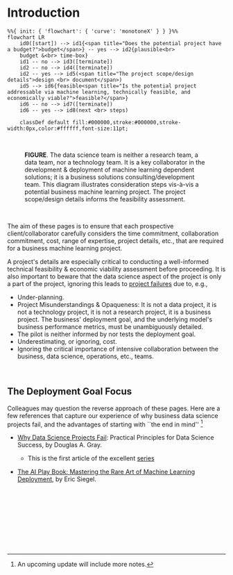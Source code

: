 # Introduction

```{mermaid}
%%{ init: { 'flowchart': { 'curve': 'monotoneX' } } }%%
flowchart LR    
    id0([start]) --> id1{<span title="Does the potential project have a budget?">budget</span>} -- yes --> id2{plausible<br> 
    budget &<br> time-box}
    id1 -- no --> id3([terminate])
    id2 -- no --> id4([terminate])
    id2 -- yes --> id5(<span title="The project scope/design details">design <br> document</span>)
    id5 --> id6{feasible<span title="Is the potential project addressable via machine learning, technically feasible, and economically viable?">feasible?</span>}
    id6 -- no --> id7([terminate])
    id6 -- yes --> id8(next <br> steps)
    
    classDef default fill:#000000,stroke:#000000,stroke-width:0px,color:#ffffff,font-size:11pt;
```

<br>

<figure>
<figcaption><b>FIGURE</b>.  The data science team is neither a research team, a data team, nor a technology team.  It is 
a key collaborator in the development & deployment of machine learning dependent solutions; it is a business solutions 
consulting/development team.  This diagram illustrates consideration steps vis-à-vis a potential business machine 
learning project.  The project scope/design details informs the feasibility assessment.
</figcaption>
</figure>

<br>

The aim of these pages is to ensure that each prospective client/collaborator carefully considers the time commitment, collaboration commitment, cost, range of expertise, project details, etc., that are required for a business machine learning project. 

A project's details are especially critical to conducting a well-informed technical feasibility & economic 
viability assessment before proceeding.  It is also important to beware that the data science aspect of the project is 
only a part of the project, ignoring this leads to [project failures](https://www.kdnuggets.com/survey-machine-learning-projects-still-routinely-fail-to-deploy) due to, e.g.,

* Under-planning.
* Project Misunderstandings & Opaqueness: It is not a data project, it is not a technology project, it is not a research project, it is a business project.  The business' deployment goal, and the underlying model's business performance metrics, must be unambiguously detailed.
* The pilot is neither informed by nor tests the deployment goal.
* Underestimating, or ignoring, cost.
* Ignoring the critical importance of intensive collaboration between the business, data science, operations, etc., teams.

<br>

## The Deployment Goal Focus

Colleagues may question the reverse approach of these pages.  Here are a few references that capture our experience of 
why business data science projects fail, and the advantages of starting with ``the end in mind'' [^deployment]

* [Why Data Science Projects Fail](https://pubsonline.informs.org/do/10.1287/LYTX.2023.02.04/full/): Practical Principles for Data Science Success, by Douglas A. Gray.
  * This is the first article of the excellent [series](https://pubsonline.informs.org/action/doSearch?&target=digital-object-search&content=digitalObjects&Keywords=Principles%20for%20Successful%20Analytics%20Projects)

* [The AI Play Book: Mastering the Rare Art of Machine Learning Deployment](https://mitpress.mit.edu/9780262048903/the-ai-playbook/), by Eric Siegel.


<br>
<br>
<br>
<br>

<br>
<br>
<br>
<br>

[^deployment]: An upcoming update will include more notes.
